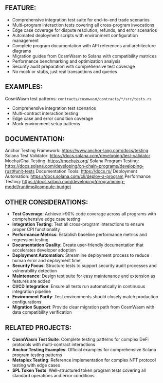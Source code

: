 ## FEATURE:

- Comprehensive integration test suite for end-to-end trade scenarios
- Multi-program interaction tests covering all cross-program invocations
- Edge case coverage for dispute resolution, refunds, and error scenarios
- Automated deployment scripts with environment configuration management
- Complete program documentation with API references and architecture diagrams
- Migration guides from CosmWasm to Solana with compatibility matrices
- Performance benchmarking and optimization analysis
- Security audit preparation with comprehensive test coverage
- No mock or stubs, just real transactions and queries

## EXAMPLES:

CosmWasm test patterns: `contracts/cosmwasm/contracts/*/src/tests.rs`
- Comprehensive integration test scenarios
- Multi-contract interaction testing
- Edge case and error condition coverage
- Mock environment setup patterns

## DOCUMENTATION:

Anchor Testing Framework: https://www.anchor-lang.com/docs/testing
Solana Test Validator: https://docs.solana.com/developing/test-validator
Mocha/Chai Testing: https://mochajs.org/
Solana Program Testing: https://docs.solana.com/developing/on-chain-programs/developing-rust#unit-tests
Documentation Tools: https://docs.rs/
Deployment Automation: https://docs.solana.com/cli/deploy-a-program
Performance Testing: https://docs.solana.com/developing/programming-model/runtime#compute-budget

## OTHER CONSIDERATIONS:

- **Test Coverage**: Achieve >90% code coverage across all programs with comprehensive edge case testing
- **Integration Testing**: Test all cross-program interactions to ensure proper CPI functionality
- **Performance Metrics**: Establish baseline performance metrics and regression testing
- **Documentation Quality**: Create user-friendly documentation that accelerates developer adoption
- **Deployment Automation**: Streamline deployment process to reduce human error and deployment time
- **Security Focus**: Structure tests to support security audit processes and vulnerability detection
- **Maintenance**: Design test suite for easy maintenance and extension as features are added
- **CI/CD Integration**: Ensure all tests run automatically in continuous integration pipeline
- **Environment Parity**: Test environments should closely match production configurations
- **Migration Support**: Provide clear migration path from CosmWasm with data compatibility verification

## RELATED PROJECTS:

- **CosmWasm Test Suite**: Complete testing patterns for complex DeFi protocols with multi-contract interactions
- **Anchor Testing Examples**: Official examples for comprehensive Solana program testing patterns
- **Metaplex Testing**: Reference implementation for complex NFT protocol testing with edge cases
- **SPL Token Tests**: Well-structured token program tests covering all standard operations and error conditions
